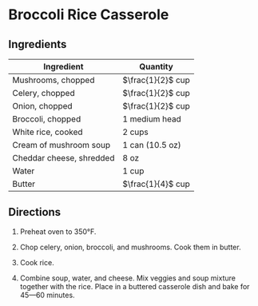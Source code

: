 # Broccoli Rice Casserole

## Ingredients

| Ingredient | Quantity |
| --- | --- |
| Mushrooms, chopped | $\frac{1}{2}$ cup |
| Celery, chopped | $\frac{1}{2}$ cup |
| Onion, chopped | $\frac{1}{2}$ cup |
| Broccoli, chopped | 1 medium head |
| White rice, cooked | 2 cups |
| Cream of mushroom soup | 1 can (10.5 oz) |
| Cheddar cheese, shredded | 8 oz |
| Water | 1 cup |
| Butter | $\frac{1}{4}$ cup |

## Directions

1. Preheat oven to 350°F.

2. Chop celery, onion, broccoli, and mushrooms. Cook them in butter. 

3. Cook rice.

4. Combine soup, water, and cheese. Mix veggies and soup mixture together with
   the rice. Place in a buttered casserole dish and bake for 45—60 minutes.  

